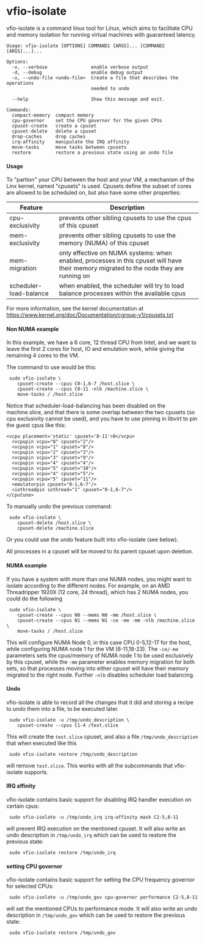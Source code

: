 # vfio-isolate

vfio-isolate is a command linux tool for Linux, which aims to facilitate CPU and
memory isolation for running virtual machines with guaranteed latency.

```
Usage: vfio-isolate [OPTIONS] COMMAND1 [ARGS]... [COMMAND2 [ARGS]...]...

Options:
  -v, --verbose                enable verbose output
  -d, --debug                  enable debug output
  -u, --undo-file <undo-file>  Create a file that describes the operations
                               needed to undo

  --help                       Show this message and exit.

Commands:
  compact-memory  compact memory
  cpu-governor    set the CPU governor for the given CPUs
  cpuset-create   create a cpuset
  cpuset-delete   delete a cpuset
  drop-caches     drop caches
  irq-affinity    manipulate the IRQ affinity
  move-tasks      move tasks between cpusets
  restore         restore a previous state using an undo file
```

#### Usage

To "partion" your CPU between the host and your VM, a mechanism of the Linx kernel, named "cpusets" is used.
Cpusets define the subset of cores are allowed to be scheduled on, but also have some other properties:

| Feature | Description |
| --- | --- |
|cpu-exclusivity| prevents other sibling cpusets to use the cpus of this cpuset|
|mem-exclusivity| prevents other sibling cpusets to use the memory (NUMA) of this cpuset|
|mem-migration| only effective on NUMA systems: when enabled, processes in this cpuset will have their memory migrated to the node they are running on |
|scheduler-load-balance | when enabled, the scheduler will try to load balance processes within the available cpus |

For more information, see the kernel documentation at https://www.kernel.org/doc/Documentation/cgroup-v1/cpusets.txt

#### Non NUMA example

In this example, we have a 6 core, 12 thread CPU from Intel, and we want to leave the first 2 cores for host, IO and
emulation work, while giving the remaining 4 cores to the VM.

The command to use would be this:

```
 sudo vfio-isolate \ 
    cpuset-create --cpus C0-1,6-7 /host.slice \
    cpuset-create --cpus C0-11 -nlb /machine.slice \ 
    move-tasks / /host.slice
```

Notice that scheduler-load-balancing has been disabled on the machine.slice, and that there is some overlap between 
the two cpusets (so cpu exclusivity cannot be used), and you have to use pinning
in libvirt to pin the guest cpus like this:

```
<vcpu placement='static' cpuset='0-11'>8</vcpu>
  <vcpupin vcpu="0" cpuset="2"/>
  <vcpupin vcpu="1" cpuset="8"/>
  <vcpupin vcpu="2" cpuset="3"/>
  <vcpupin vcpu="3" cpuset="9"/>
  <vcpupin vcpu="4" cpuset="4"/>
  <vcpupin vcpu="5" cpuset="10"/>
  <vcpupin vcpu="4" cpuset="5"/>
  <vcpupin vcpu="5" cpuset="11"/>
  <emulatorpin cpuset="0-1,6-7"/>
  <iothreadpin iothread="1" cpuset="0-1,6-7"/>
</cputune>
```

To manually undo the previous command:

```
 sudo vfio-isolate \ 
    cpuset-delete /host.slice \
    cpuset-delete /machine.slice 
```

Or you could use the undo feature built into vfio-isolate (see below).

All processes in a cpuset will be moved to its parent cpuset upon deletion.

#### NUMA example

If you have a system with more than one NUMA nodes, you might want to isolate according to the different nodes.
For example, on an AMD Threadripper 1920X (12 core, 24 thread), which has 2 NUMA nodes, you could do the following

```
 sudo vfio-isolate \ 
    cpuset-create --cpus N0 --mems N0 -mm /host.slice \
    cpuset-create --cpus N1 --mems N1 -ce -me -mm -nlb /machine.slice \ 
    move-tasks / /host.slice
```

This will configure NUMA Node 0, in this case CPU 0-5,12-17 for the host, while configuring NUMA node 1 for 
the VM (6-11,18-23). The `-ce/-me` parameters sets the cpus/memory of NUMA node 1 to be used exclusively by this cpuset, 
while the `-mm` parameter enables memory migration for both sets, so that processes moving into either cpuset will 
have their memory migrated to the right node. Further `-nlb` disables scheduler load balancing.

#### Undo

vfio-isolate is able to record all the changes that it did and storing a recipe to undo them into a file, to be executed
later.

```
 sudo vfio-isolate -u /tmp/undo_description \ 
    cpuset-create --cpus C1-4 /test.slice
```

This will create the `test.slice` cpuset, and also a file `/tmp/undo_description` that when executed like this

```
 sudo vfio-isolate restore /tmp/undo_description
```

will remove `test.slice`. This works with all the subcommands that vfio-isolate supports. 

#### IRQ affinity

vfio-isolate contains basic support for disabling IRQ handler execution on certain cpus:

```
 sudo vfio-isolate -u /tmp/undo_irq irq-affinity mask C2-5,8-11
```

will prevent IRQ execution on the mentioned cpuset.
It will also write an undo description in `/tmp/undo_irq` which can be used to restore the previous state:

```
 sudo vfio-isolate restore /tmp/undo_irq
```

#### setting CPU governor

vfio-isolate contains basic support for setting the CPU frequency governor for selected CPUs:

```
 sudo vfio-isolate -u /tmp/undo_gov cpu-governor performance C2-5,8-11
```

will set the mentioned CPUs to performance mode.
It will also write an undo description in `/tmp/undo_gov` which can be used to restore the previous state:

```
 sudo vfio-isolate restore /tmp/undo_gov
```

   

